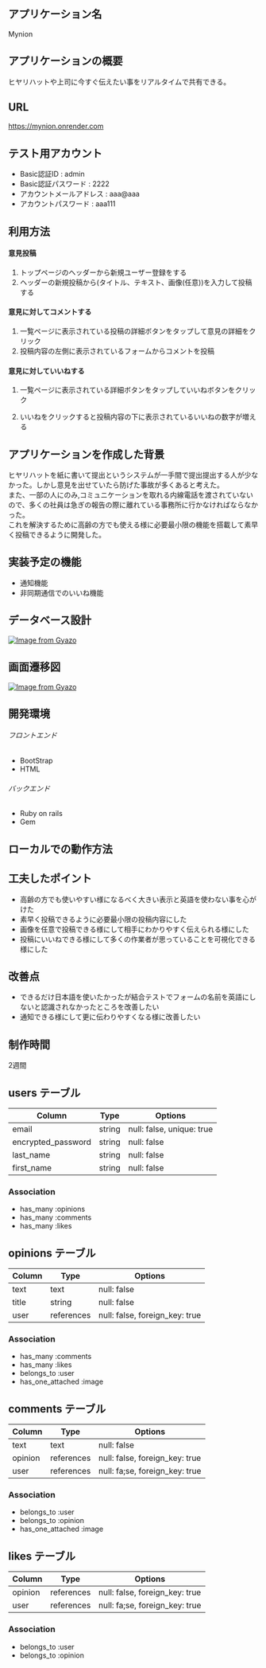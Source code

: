## アプリケーション名
Mynion

## アプリケーションの概要
ヒヤリハットや上司に今すぐ伝えたい事をリアルタイムで共有できる。

## URL
https://mynion.onrender.com

## テスト用アカウント
- Basic認証ID : admin
- Basic認証パスワード : 2222
- アカウントメールアドレス : aaa@aaa
- アカウントパスワード : aaa111

## 利用方法

#### 意見投稿

1. トップページのヘッダーから新規ユーザー登録をする
2. ヘッダーの新規投稿から(タイトル、テキスト、画像(任意))を入力して投稿する

#### 意見に対してコメントする

1. 一覧ページに表示されている投稿の詳細ボタンをタップして意見の詳細をクリック
2. 投稿内容の左側に表示されているフォームからコメントを投稿

#### 意見に対していいねする

1. 一覧ページに表示されている詳細ボタンをタップしていいねボタンをクリック

2. いいねをクリックすると投稿内容の下に表示されているいいねの数字が増える

## アプリケーションを作成した背景

ヒヤリハットを紙に書いて提出というシステムが一手間で提出提出する人が少なかった。しかし意見を出せていたら防げた事故が多くあると考えた。<br>
また、一部の人にのみ,コミュニケーションを取れる内線電話を渡されていないので、多くの社員は急ぎの報告の際に離れている事務所に行かなければならなかった。<br>これを解決するために高齢の方でも使える様に必要最小限の機能を搭載して素早く投稿できるように開発した。

## 実装予定の機能

- 通知機能
- 非同期通信でのいいね機能

## データベース設計

[![Image from Gyazo](https://i.gyazo.com/943fe1e916f89b58ba32eaf61824b8d0.png)](https://gyazo.com/943fe1e916f89b58ba32eaf61824b8d0)

## 画面遷移図

[![Image from Gyazo](https://i.gyazo.com/113c835aefc50ba76a5f68c687f6c349.png)](https://gyazo.com/113c835aefc50ba76a5f68c687f6c349)

## 開発環境

###### フロントエンド<br>
- BootStrap
- HTML
###### バックエンド<br>
- Ruby on rails
- Gem

## ローカルでの動作方法

## 工夫したポイント

- 高齢の方でも使いやすい様になるべく大きい表示と英語を使わない事を心がけた
- 素早く投稿できるように必要最小限の投稿内容にした
- 画像を任意で投稿できる様にして相手にわかりやすく伝えられる様にした
- 投稿にいいねできる様にして多くの作業者が思っていることを可視化できる様にした

## 改善点

- できるだけ日本語を使いたかったが結合テストでフォームの名前を英語にしないと認識されなかったところを改善したい
- 通知できる様にして更に伝わりやすくなる様に改善したい

## 制作時間

2週間

## users テーブル

|     Column         |   Type  |    Options                |
|--------------------|---------|---------------------------|
| email              | string  | null: false, unique: true |
| encrypted_password | string  | null: false               |
| last_name          | string  | null: false               |
| first_name         | string  | null: false               |

### Association

- has_many :opinions
- has_many :comments
- has_many :likes

## opinions テーブル

|     Column        |   Type     |    Options                     |
|-------------------|------------|--------------------------------|
| text              | text       | null: false                    |
| title             | string     | null: false                    |
| user              | references | null: false, foreign_key: true |

### Association

- has_many :comments
- has_many :likes
- belongs_to :user
- has_one_attached :image

## comments テーブル

|     Column        |   Type     |    Options                     |
|-------------------|------------|--------------------------------|
| text              | text       | null: false                    |
| opinion           | references | null: false, foreign_key: true |
| user              | references | null: fa;se, foreign_key: true |

### Association

- belongs_to :user
- belongs_to :opinion
- has_one_attached :image

## likes テーブル

|     Column        |   Type     |    Options                     |
|-------------------|------------|--------------------------------|
| opinion           | references | null: false, foreign_key: true |
| user              | references | null: fa;se, foreign_key: true |

### Association

- belongs_to :user
- belongs_to :opinion

